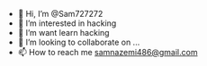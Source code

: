 - 👋 Hi, I’m @Sam727272
- 👀 I’m interested in hacking
- 🌱 I’m want learn hacking
- 💞️ I’m looking to collaborate on ...
- 📫 How to reach me samnazemi486@gmail.com

<!---
Sam727272/Sam727272 is a ✨ special ✨ repository because its `README.md` (this file) appears on your GitHub profile.
You can click the Preview link to take a look at your changes.
--->
